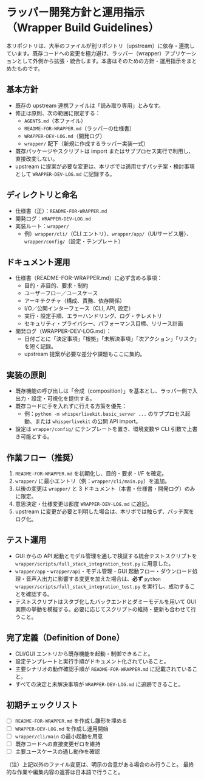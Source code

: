 # ラッパー開発方針と運用指示（Wrapper Build Guidelines）

本リポジトリは、大半のファイルが別リポジトリ（upstream）に依存・連携しています。既存コードへの変更を極力避け、ラッパー（wrapper）アプリケーションとして外側から拡張・統合します。本書はそのための方針・運用指示をまとめたものです。

## 基本方針
- 既存の upstream 連携ファイルは「読み取り専用」とみなす。
- 修正は原則、次の範囲に限定する：
  - `AGENTS.md`（本ファイル）
  - `README-FOR-WRAPPER.md`（ラッパーの仕様書）
  - `WRAPPER-DEV-LOG.md`（開発ログ）
  - `wrapper/` 配下（新規に作成するラッパー実装一式）
- 既存パッケージやスクリプトは import またはサブプロセス実行で利用し、直接改変しない。
- upstream に提案が必要な変更は、本リポでは適用せずパッチ案・検討事項として `WRAPPER-DEV-LOG.md` に記録する。

## ディレクトリと命名
- 仕様書（正）：`README-FOR-WRAPPER.md`
- 開発ログ：`WRAPPER-DEV-LOG.md`
- 実装ルート：`wrapper/`
  - 例）`wrapper/cli/`（CLI エントリ）、`wrapper/app/`（UI/サービス層）、`wrapper/config/`（設定・テンプレート）

## ドキュメント運用
- 仕様書（README-FOR-WRAPPER.md）に必ず含める事項：
  - 目的・非目的、要求・制約
  - ユーザーフロー／ユースケース
  - アーキテクチャ（構成、責務、依存関係）
  - I/O／公開インターフェース（CLI, API, 設定）
  - 実行・設定手順、エラーハンドリング、ログ・テレメトリ
  - セキュリティ・プライバシー、パフォーマンス目標、リリース計画
- 開発ログ（WRAPPER-DEV-LOG.md）：
  - 日付ごとに「決定事項」「根拠」「未解決事項」「次アクション」「リスク」を短く記録。
  - upstream 提案が必要な差分や課題もここに集約。

## 実装の原則
- 既存機能の呼び出しは「合成（composition）」を基本とし、ラッパー側で入出力・設定・可視化を提供する。
- 既存コードに手を入れずに行える方策を優先：
  - 例：`python -m whisperlivekit.basic_server ...` のサブプロセス起動、または `whisperlivekit` の公開 API import。
- 設定は `wrapper/config/` にテンプレートを置き、環境変数や CLI 引数で上書き可能とする。

## 作業フロー（推奨）
1. `README-FOR-WRAPPER.md` を初期化し、目的・要求・I/F を確定。
2. `wrapper/` に最小エントリ（例：`wrapper/cli/main.py`）を追加。
3. 以後の変更は `wrapper/` と 3 ドキュメント（本書・仕様書・開発ログ）のみに限定。
4. 意思決定・仕様変更は都度 `WRAPPER-DEV-LOG.md` に追記。
5. upstream に変更が必要と判明した場合は、本リポでは触らず、パッチ案をログ化。

## テスト運用
- GUI からの API 起動とモデル管理を通しで検証する統合テストスクリプトを `wrapper/scripts/full_stack_integration_test.py` に用意した。
- `wrapper/app`・`wrapper/api`・モデル管理・GUI 起動フロー・ダウンロード処理・音声入出力に影響する変更を加えた場合は、**必ず** `python wrapper/scripts/full_stack_integration_test.py` を実行し、成功することを確認する。
- テストスクリプトはスタブ化したバックエンドとダミーモデルを用いて GUI 実際の挙動を模擬する。必要に応じてスクリプトの維持・更新も合わせて行うこと。

## 完了定義（Definition of Done）
- CLI/GUI エントリから既存機能を起動・制御できること。
- 設定テンプレートと実行手順がドキュメント化されていること。
- 主要シナリオの動作確認手順が `README-FOR-WRAPPER.md` に記載されていること。
- すべての決定と未解決事項が `WRAPPER-DEV-LOG.md` に追跡できること。

## 初期チェックリスト
- [ ] `README-FOR-WRAPPER.md` を作成し雛形を埋める
- [ ] `WRAPPER-DEV-LOG.md` を作成し運用開始
- [ ] `wrapper/cli/main` の最小起動を用意
- [ ] 既存コードへの直接変更ゼロを維持
- [ ] 主要ユースケースの通し動作を確認

（注）上記以外のファイル変更は、明示の合意がある場合のみ行うこと。
最終的な作業や編集内容の返答は日本語で行うこと。
